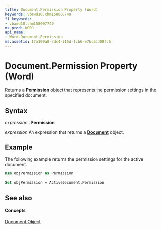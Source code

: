 ```yaml
---
title: Document.Permission Property (Word)
keywords: vbawd10.chm158007749
f1_keywords:
- vbawd10.chm158007749
ms.prod: WORD
api_name:
- Word.Document.Permission
ms.assetid: 17a100a0-3dc4-b15d-fcb6-e7bc57d08fc6
---
```



# Document.Permission Property (Word)

Returns a  **Permission** object that represents the permission settings in the specified document.


## Syntax

 _expression_ . **Permission**

 _expression_ An expression that returns a **[Document](document-object-word.md)** object.


## Example

The following example returns the permission settings for the active document.


```vb
Dim objPermission As Permission 
 
Set objPermission = ActiveDocument.Permission
```


## See also


#### Concepts


[Document Object](document-object-word.md)

